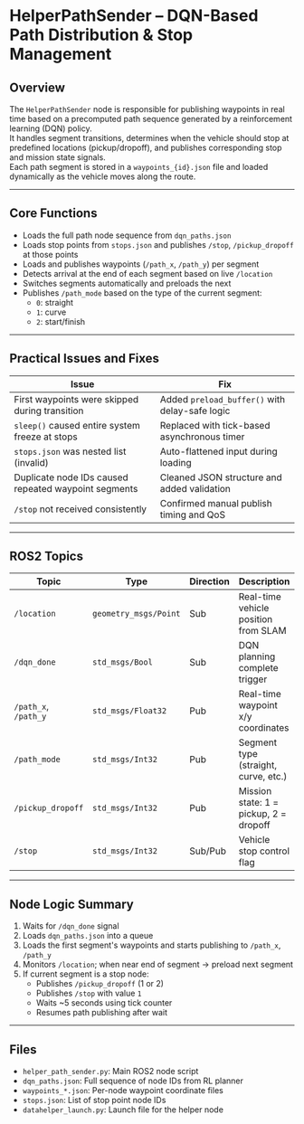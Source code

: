 # HelperPathSender – DQN-Based Path Distribution & Stop Management

## Overview

The `HelperPathSender` node is responsible for publishing waypoints in real time based on a precomputed path sequence generated by a reinforcement learning (DQN) policy.  
It handles segment transitions, determines when the vehicle should stop at predefined locations (pickup/dropoff), and publishes corresponding stop and mission state signals.  
Each path segment is stored in a `waypoints_{id}.json` file and loaded dynamically as the vehicle moves along the route.

---

## Core Functions

- Loads the full path node sequence from `dqn_paths.json`
- Loads stop points from `stops.json` and publishes `/stop`, `/pickup_dropoff` at those points
- Loads and publishes waypoints (`/path_x`, `/path_y`) per segment
- Detects arrival at the end of each segment based on live `/location`
- Switches segments automatically and preloads the next
- Publishes `/path_mode` based on the type of the current segment:
  - `0`: straight
  - `1`: curve
  - `2`: start/finish

---

## Practical Issues and Fixes

| Issue | Fix |
|-------|-----|
| First waypoints were skipped during transition | Added `preload_buffer()` with delay-safe logic |
| `sleep()` caused entire system freeze at stops | Replaced with tick-based asynchronous timer |
| `stops.json` was nested list (invalid) | Auto-flattened input during loading |
| Duplicate node IDs caused repeated waypoint segments | Cleaned JSON structure and added validation |
| `/stop` not received consistently | Confirmed manual publish timing and QoS |

---

## ROS2 Topics

| Topic              | Type                | Direction | Description                                 |
|--------------------|---------------------|-----------|---------------------------------------------|
| `/location`        | `geometry_msgs/Point` | Sub      | Real-time vehicle position from SLAM        |
| `/dqn_done`        | `std_msgs/Bool`     | Sub       | DQN planning complete trigger               |
| `/path_x`, `/path_y` | `std_msgs/Float32`| Pub       | Real-time waypoint x/y coordinates          |
| `/path_mode`       | `std_msgs/Int32`    | Pub       | Segment type (straight, curve, etc.)        |
| `/pickup_dropoff`  | `std_msgs/Int32`    | Pub       | Mission state: 1 = pickup, 2 = dropoff      |
| `/stop`            | `std_msgs/Int32`    | Sub/Pub   | Vehicle stop control flag                   |

---

## Node Logic Summary

1. Waits for `/dqn_done` signal  
2. Loads `dqn_paths.json` into a queue  
3. Loads the first segment's waypoints and starts publishing to `/path_x`, `/path_y`  
4. Monitors `/location`; when near end of segment → preload next segment  
5. If current segment is a stop node:
   - Publishes `/pickup_dropoff` (1 or 2)
   - Publishes `/stop` with value `1`
   - Waits ~5 seconds using tick counter
   - Resumes path publishing after wait

---

## Files

- `helper_path_sender.py`: Main ROS2 node script  
- `dqn_paths.json`: Full sequence of node IDs from RL planner  
- `waypoints_*.json`: Per-node waypoint coordinate files  
- `stops.json`: List of stop point node IDs  
- `datahelper_launch.py`: Launch file for the helper node

